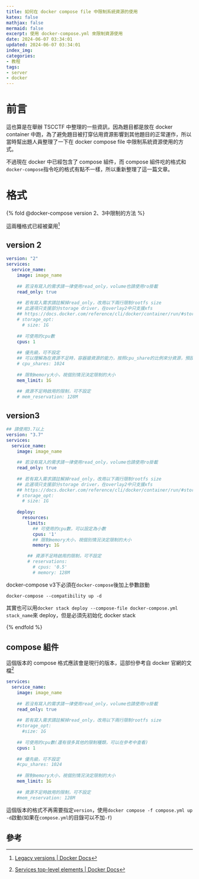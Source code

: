 ```yaml
---
title: 如何在 docker compose file 中限制系統資源的使用
katex: false
mathjax: false
mermaid: false
excerpt: 使用 docker-compose.yml 來限制資源使用
date: 2024-06-07 03:34:01
updated: 2024-06-07 03:34:01
index_img:
categories:
- 教程
tags:
- server
- docker
---
```


#  前言

這也算是在舉辦 TSCCTF 中整理的一些資訊，因為題目都是放在 docker container 中跑，為了避免題目被打穿佔用資源影響到其他題目的正常運作，所以當時幫出題人員整理了一下在 docker compose  file 中限制系統資源使用的方式。

不過現在 docker 中已經包含了 compose 組件，而 compose 組件吃的格式和`docker-compose`指令吃的格式有點不一樣，所以重新整理了這一篇文章。

# 格式

{% fold @docker-compose version 2、3中限制的方法 %}

這兩種格式已經被棄用[^1]

## version 2

```yaml
version: "2"
services:
  service_name:
    image: image_name
    
    ## 若沒有寫入的需求請一律使用read_only，volume也請使用ro掛載
    read_only: true
    
    ## 若有寫入需求請註解掉read_only，改用以下兩行限制rootfs size
    ## 此選項只支援部分storage driver，在overlay2中只支援xfs
    ## https://docs.docker.com/reference/cli/docker/container/run/#storage-opt
    # storage_opt:
      # size: 1G
      
    ## 可使用的cpu數
    cpus: 1
    
    ## 優先級，可不設定
    ## 可以理解為在資源不足時，容器搶資源的能力，按照cpu_share的比例來分資源，預設為1024
    # cpu_shares: 1024
    
    ## 限制memory大小，視個別情況決定限制的大小
    mem_limit: 1G
    
    ## 資源不足時啟用的限制，可不設定
    # mem_reservation: 128M
```



## version3

```yaml
## 請使用3.7以上
version: "3.7"
services:
  service_name:
    image: image_name
    
    ## 若沒有寫入的需求請一律使用read_only，volume也請使用ro掛載
    read_only: true
    
    ## 若有寫入需求請註解掉read_only，改用以下兩行限制rootfs size
    ## 此選項只支援部分storage driver，在overlay2中只支援xfs
    ## https://docs.docker.com/reference/cli/docker/container/run/#storage-opt
    # storage_opt:
      # size: 1G
      
    deploy:
      resources:
        limits:
          ## 可使用的cpu數，可以設定為小數
          cpus: '1'
          ## 限制memory大小，視個別情況決定限制的大小
          memory: 1G

        ## 資源不足時啟用的限制，可不設定
        # reservations:
          # cpus: '0.5'
          # memory: 128M
```

docker-compose v3下必須在`docker-compose`後加上參數啟動

`docker-compose --compatibility up -d`

其實也可以用`docker stack deploy --compose-file docker-compose.yml stack_name`來 deploy，但是必須先初始化 docker stack

{% endfold %}

## compose 組件

這個版本的 compose 格式應該會是現行的版本，這部份參考自 docker 官網的文檔[^2]

```yaml
services:
  service_name:
    image: image_name
    
    ## 若沒有寫入的需求請一律使用read_only，volume也請使用ro掛載
    read_only: true
    
    ## 若有寫入需求請註解掉read_only，改用以下兩行限制rootfs size
    #storage_opt:
      #size: 1G
      
    ## 可使用的cpu數(還有很多其他的限制種類，可以在參考中查看)
    cpus: 1
    
    ## 優先級，可不設定
    #cpu_shares: 1024
    
    ## 限制memory大小，視個別情況決定限制的大小
    mem_limit: 1G
    
    ## 資源不足時啟用的限制，可不設定
    #mem_reservation: 128M
```

這個版本的格式不再需要指定`version`，使用`docker compose -f compose.yml up -d`啟動(如果在`compose.yml`的目錄可以不加`-f`)

## 參考

[^1]: [Legacy versions | Docker Docs](https://docs.docker.com/compose/compose-file/legacy-versions)
[^2]: [Services top-level elements | Docker Docs](https://docs.docker.com/compose/compose-file/05-services)
[^3]: [Setting Memory And CPU Limits In Docker | Baeldung on Ops](https://www.baeldung.com/ops/docker-memory-limit)
[^4]: [在 Docker Compose file 3 下限制 CPU 與 Memory - Yowko's Notes](https://blog.yowko.com/docker-compose-3-cpu-memory-limit/)
[^5]: [How to specify Memory & CPU limit in docker compose version 3 - Stack Overflow](https://stackoverflow.com/questions/42345235/how-to-specify-memory-cpu-limit-in-docker-compose-version-3)
[^6]: [How to limit IO speed in docker and share file with system in the same time? - Stack Overflow](https://stackoverflow.com/questions/36145817/how-to-limit-io-speed-in-docker-and-share-file-with-system-in-the-same-time)
[^7]: [Docker, mount volumes as readonly - Stack Overflow](https://stackoverflow.com/questions/19158810/docker-mount-volumes-as-readonly)